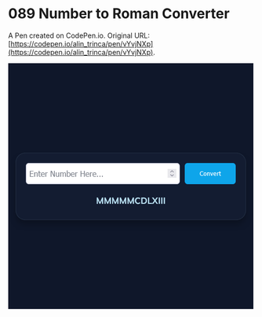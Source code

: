 # 089 Number to Roman Converter

A Pen created on CodePen.io. Original URL: [https://codepen.io/alin_trinca/pen/vYvjNXp](https://codepen.io/alin_trinca/pen/vYvjNXp).

![Number to Roman Converter Screenshot](number-to-roman.png)
